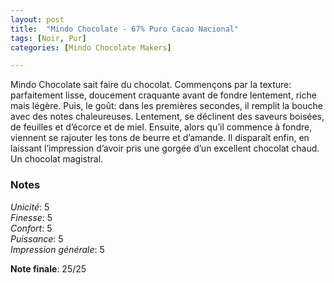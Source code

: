 ```yaml
---
layout: post
title:  "Mindo Chocolate - 67% Puro Cacao Nacional"
tags: [Noir, Pur] 
categories: [Mindo Chocolate Makers]

---
```



Mindo Chocolate sait faire du chocolat. Commençons par la texture: parfaitement lisse, doucement craquante avant de fondre lentement, riche mais légère. Puis, le goût: dans les premières secondes, il remplit la bouche avec des notes chaleureuses. Lentement, se déclinent des saveurs boisées, de feuilles et d’écorce et de miel. Ensuite, alors qu’il commence à fondre, viennent se rajouter les tons de beurre et d’amande. Il disparaît enfin, en laissant l’impression d’avoir pris une gorgée d’un excellent chocolat chaud.
Un chocolat magistral.

### Notes

_Unicité_: 5  
_Finesse_: 5  
_Confort_: 5  
_Puissance_: 5  
_Impression générale_: 5

**Note finale**: 25/25